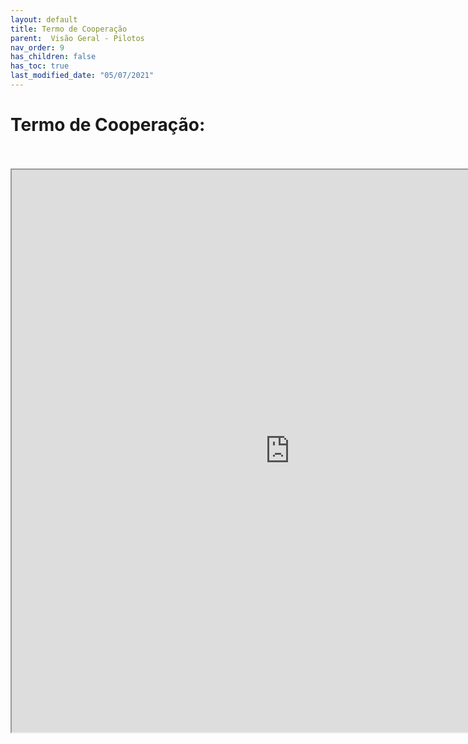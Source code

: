 ```yaml
---
layout: default
title: Termo de Cooperação
parent:  Visão Geral - Pilotos
nav_order: 9
has_children: false
has_toc: true
last_modified_date: "05/07/2021"
---
```


# Termo de Cooperação:

<br>
<br>

<iframe src="https://cgiap-saps.github.io/Pilotos/compromisso.pdf" width="890px" height="900px"></iframe>
